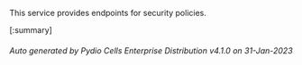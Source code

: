 






This service provides endpoints for security policies.

[:summary]

###### Auto generated by Pydio Cells Enterprise Distribution v4.1.0 on 31-Jan-2023
